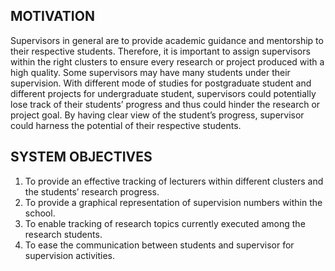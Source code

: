## MOTIVATION
Supervisors in general are to provide academic guidance and mentorship to their respective
students. Therefore, it is important to assign supervisors within the right clusters to ensure
every research or project produced with a high quality. Some supervisors may have many
students under their supervision. With different mode of studies for postgraduate student and
different projects for undergraduate student, supervisors could potentially lose track of their
students’ progress and thus could hinder the research or project goal. By having clear view of
the student’s progress, supervisor could harness the potential of their respective students.

## SYSTEM OBJECTIVES
1. To provide an effective tracking of lecturers within different clusters and the students’ research progress.
2. To provide a graphical representation of supervision numbers within the school.
3. To enable tracking of research topics currently executed among the research students.
4. To ease the communication between students and supervisor for supervision activities.
